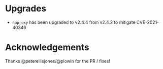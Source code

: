 # Upgrades

- `haproxy` has been upgraded to v2.4.4 from v2.4.2 to mitigate CVE-2021-40346

# Acknowledgements

Thanks @peterellisjones/@plowin for the PR / fixes!
